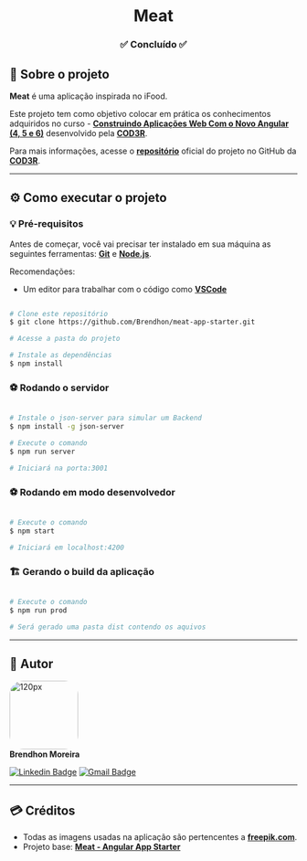 <h1 align="center">Meat</h1>
<h3 align="center">✅ Concluído ✅</h3>

## 🥩 Sobre o projeto

**Meat** é uma aplicação inspirada no iFood.

Este projeto tem como objetivo colocar em prática os conhecimentos adquiridos no curso - **[Construindo Aplicações Web Com o Novo Angular (4, 5 e 6)](https://www.udemy.com/course/angular-pt/)** desenvolvido pela **[COD3R](https://www.cod3r.com.br/)**.

Para mais informações, acesse o **[repositório](https://github.com/cod3rcursos/meat-app-starter)** oficial do projeto no GitHub da **[COD3R](https://www.cod3r.com.br/)**.

---
## ⚙️ Como executar o projeto

### 💡 Pré-requisitos

Antes de começar, você vai precisar ter instalado em sua máquina as seguintes ferramentas:
**[Git](https://git-scm.com)** e **[Node.js](https://nodejs.org/en/)**.<br> 

Recomendações:
* Um editor para trabalhar com o código como **[VSCode](https://code.visualstudio.com/)**
```bash

# Clone este repositório
$ git clone https://github.com/Brendhon/meat-app-starter.git

# Acesse a pasta do projeto

# Instale as dependências
$ npm install

```
### ⚽ Rodando o servidor

```bash

# Instale o json-server para simular um Backend
$ npm install -g json-server

# Execute o comando
$ npm run server

# Iniciará na porta:3001


```

### ⚽ Rodando em modo desenvolvedor

```bash

# Execute o comando
$ npm start

# Iniciará em localhost:4200

```

### 🏗️ Gerando o build da aplicação

```bash

# Execute o comando
$ npm run prod

# Será gerado uma pasta dist contendo os aquivos

```

---

## 👥 Autor
<img style="border-radius: 20%;" src="https://avatars.githubusercontent.com/u/52840078?v=4" width="120px;" alt="120px"/><br>
**Brendhon Moreira**

[![Linkedin Badge](https://img.shields.io/badge/-Brendhon-blue?style=flat-square&logo=Linkedin&logoColor=white&link=https://www.linkedin.com/in/brendhon-moreira)](https://www.linkedin.com/in/brendhon-moreira)
[![Gmail Badge](https://img.shields.io/badge/-brendhon.e.c.m@gmail.com-c14438?style=flat-square&logo=Gmail&logoColor=white&link=mailto:brendhon.e.c.m@gmail.com)](mailto:brendhon.e.c.m@gmail.com)

---

## 💳 Créditos

- Todas as imagens usadas na aplicação são pertencentes a **[freepik.com](https://www.freepik.com/)**.
- Projeto base: **[Meat - Angular App Starter ](https://github.com/cod3rcursos/meat-app-starter)**
